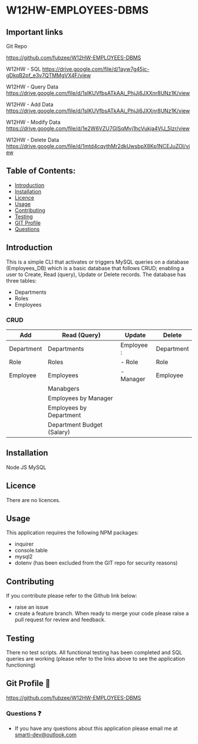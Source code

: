 # W12HW-EMPLOYEES-DBMS
## Important links

Git Repo

https://github.com/fubzee/W12HW-EMPLOYEES-DBMS

W12HW - SQL 
https://drive.google.com/file/d/1ayw7g45jc-gDkqB2pf_e3v7QTMMgVX4F/view

W12HW - Query Data
https://drive.google.com/file/d/1sIKUVfbsATkAAi_PhjJi6JXXnr8UNz1K/view

W12HW - Add Data
https://drive.google.com/file/d/1sIKUVfbsATkAAi_PhjJi6JXXnr8UNz1K/view

W12HW - Modify Data
https://drive.google.com/file/d/1e2W6VZU7GISqMyj1hcVukja4VIJ_5Izr/view

W12HW - Delete Data
https://drive.google.com/file/d/1mtd4cqythMr2dkUwsbpX8Kp1NCEJuZOI/view

## Table of Contents: 

* [Introduction](#Introduction)
* [Installation](#Installation)
* [Licence](#Licence)
* [Usage](#usage)
* [Contributing](#contributing)
* [Testing](#Testing)
* [GIT Profile](#gitprofile)
* [Questions](#questions)

## Introduction

This is a simple CLI that activates or triggers MySQL queries on a database (Employees_DB) which is a basic database that follows CRUD; enabling a user to Create, Read (query), 
Update or Delete records.  The database has three tables:
- Departments
- Roles
- Employees

### CRUD

|      Add      |         Read  (Query)         |      Update     |      Delete      |  
|---------------| ------------------------------|-----------------|------------------|
|  Department   |   Departments                 |   Employee :    |     Department   |
|  Role         |   Roles                       |    - Role       |     Role         |
|  Employee     |   Employees                   |    - Manager    |     Employee     |
|               |   Manabgers                   |                 |                  |
|               |   Employees by Manager        |                 |                  |
|               |   Employees by Department     |                 |                  |
|               |   Department Budget (Salary)  |                 |                  |


## Installation

Node JS
MySQL

## Licence

There are no licences.

## Usage

This application requires the following NPM packages:
- inquirer
- console.table
- mysql2
- dotenv (has been excluded from the GIT repo for security reasons)


## Contributing

 If you contribute please refer to the Github link below:
 - raise an issue 
 - create a feature branch. 
 When ready to merge your code please raise a pull request for review and feedback.

## Testing

There no test scripts.  All functional testing has been completed and SQL queries are working (please refer to the links above to see the application functioning)
   

## Git Profile  :link:

https://github.com/fubzee/W12HW-EMPLOYEES-DBMS


### Questions :question:

* If you have any questions about this application please email me at smarti-dev@outlook.com
